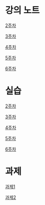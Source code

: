 # 강의 노트

[2주차]()

[3주차]()

[4주차]()

[5주차](https://github.com/qlkdkd/OOP/tree/main/%EA%B0%9D%EC%A7%80/week5)

[6주차]()

# 실습

[2주차]()

[3주차]()

[4주차]()

[5주차]()

[6주차]()

# 과제

[과제1]()

[과제2](https://github.com/qlkdkd/OOP/blob/main/%EA%B0%9D%EC%A7%80/week5/%EC%88%99%EC%A0%9C2.md)
